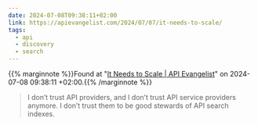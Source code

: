 ```yaml
---
date: 2024-07-08T09:38:11+02:00
link: https://apievangelist.com/2024/07/07/it-needs-to-scale/
tags:
  - api
  - discovery
  - search
---
```

{{% marginnote %}}Found at "[It Needs to Scale | API Evangelist](https://web.archive.org/web/20240708093811/https://apievangelist.com/2024/07/07/it-needs-to-scale/)" on 2024-07-08 09:38:11 +02:00.{{% /marginnote %}}

> I don’t trust API providers, and I don’t trust API service providers anymore. I don’t trust them to be good stewards of API search indexes.